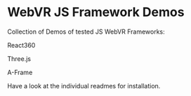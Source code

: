 # WebVR JS Framework Demos

Collection of Demos of tested JS WebVR Frameworks:

React360

Three.js

A-Frame

Have a look at the individual readmes for installation.